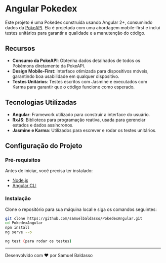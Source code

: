 # Angular Pokedex

Este projeto é uma Pokedex construída usando Angular 2+, consumindo dados da [PokeAPI](https://pokeapi.co). Ela é projetada com uma abordagem mobile-first e inclui testes unitários para garantir a qualidade e a manutenção do código.

## Recursos

- **Consumo da PokeAPI**: Obtenha dados detalhados de todos os Pokémons diretamente da PokeAPI.
- **Design Mobile-First**: Interface otimizada para dispositivos móveis, garantindo boa usabilidade em qualquer dispositivo.
- **Testes Unitários**: Testes escritos com Jasmine e executados com Karma para garantir que o código funcione como esperado.

## Tecnologias Utilizadas

- **Angular**: Framework utilizado para construir a interface do usuário.
- **RxJS**: Biblioteca para programação reativa, usada para gerenciar estados e dados assíncronos.
- **Jasmine e Karma**: Utilizados para escrever e rodar os testes unitários.

## Configuração do Projeto

### Pré-requisitos

Antes de iniciar, você precisa ter instalado:
- [Node.js](https://nodejs.org/en/)
- [Angular CLI](https://cli.angular.io/)

### Instalação

Clone o repositório para sua máquina local e siga os comandos seguintes:

```bash
git clone https://github.com/samuelbaldasso/PokedexAngular.git
cd PokedexAngular
npm install
ng serve --o

ng test (para rodar os testes)
```
---

Desenvolvido com ❤️ por Samuel Baldasso
